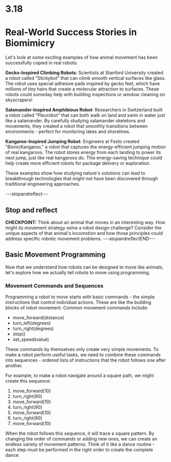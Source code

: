 # 3.18
# ****Real-World Success Stories in Biomimicry****

Let's look at some exciting examples of how animal movement has been successfully copied in real robots:

**Gecko-Inspired Climbing Robots**: Scientists at Stanford University created a robot called "Stickybot" that can climb smooth vertical surfaces like glass. The robot uses special adhesive pads inspired by gecko feet, which have millions of tiny hairs that create a molecular attraction to surfaces. These robots could someday help with building inspections or window cleaning on skyscrapers!

**Salamander-Inspired Amphibious Robot**: Researchers in Switzerland built a robot called "Pleurobot" that can both walk on land and swim in water just like a salamander. By carefully studying salamander skeletons and movements, they created a robot that smoothly transitions between environments - perfect for monitoring lakes and shorelines.

**Kangaroo-Inspired Jumping Robot**: Engineers at Festo created "BionicKangaroo," a robot that captures the energy-efficient jumping motion of real kangaroos. The robot stores energy from each landing to power its next jump, just like real kangaroos do. This energy-saving technique could help create more efficient robots for package delivery or exploration.

These examples show how studying nature's solutions can lead to breakthrough technologies that might not have been discovered through traditional engineering approaches.

---stopandreflect---
## Stop and reflect

**CHECKPOINT:** Think about an animal that moves in an interesting way. How might its movement strategy solve a robot design challenge? Consider the unique aspects of that animal's locomotion and how those principles could address specific robotic movement problems.
---stopandreflectEND---

## **Basic Movement Programming**
Now that we understand how robots can be designed to move like animals, let's explore how we actually tell robots to move using programming.

### **Movement Commands and Sequences**
Programming a robot to move starts with basic commands - the simple instructions that control individual actions. These are like the building blocks of robot movement. Common movement commands include:

- move_forward(distance)
- turn_left(degrees)
- turn_right(degrees)
- stop()
- set_speed(value)

These commands by themselves only create very simple movements. To make a robot perform useful tasks, we need to combine these commands into sequences - ordered lists of instructions that the robot follows one after another.

For example, to make a robot navigate around a square path, we might create this sequence:
1. move_forward(10)
2. turn_right(90)
3. move_forward(10)
4. turn_right(90)
5. move_forward(10)
6. turn_right(90)
7. move_forward(10)

When the robot follows this sequence, it will trace a square pattern. By changing the order of commands or adding new ones, we can create an endless variety of movement patterns. Think of it like a dance routine - each step must be performed in the right order to create the complete dance.

